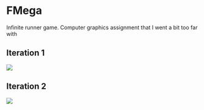 # FMega
Infinite runner game. Computer graphics assignment that I went a bit too far with

## Iteration 1
![](fmega1.gif)

## Iteration 2
![](fmega2.gif)
